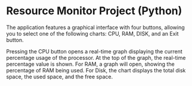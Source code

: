 # Resource Monitor Project (Python)

The application features a graphical interface with four buttons, allowing you to select one of the following charts: CPU, RAM, DISK, and an Exit button.

Pressing the CPU button opens a real-time graph displaying the current percentage usage of the processor. At the top of the graph, the real-time percentage value is shown.
For RAM, a graph will open, showing the percentage of RAM being used.
For Disk, the chart displays the total disk space, the used space, and the free space.
